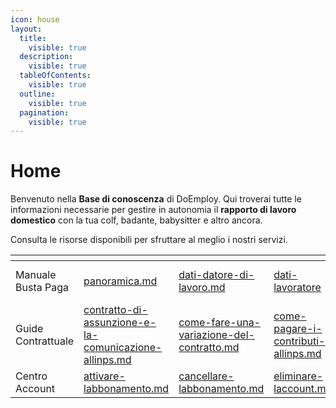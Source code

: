 ```yaml
---
icon: house
layout:
  title:
    visible: true
  description:
    visible: true
  tableOfContents:
    visible: true
  outline:
    visible: true
  pagination:
    visible: true
---
```


# Home

Benvenuto nella **Base di conoscenza** di DoEmploy. Qui troverai tutte le informazioni necessarie per gestire in autonomia il **rapporto di lavoro domestico** con la tua colf, badante, babysitter e altro ancora.

Consulta le risorse disponibili per sfruttare al meglio i nostri servizi.

<table data-card-size="large" data-view="cards" data-full-width="false"><thead><tr><th></th><th data-type="content-ref"></th><th data-type="content-ref"></th><th data-type="content-ref"></th><th data-type="content-ref"></th><th data-type="content-ref"></th><th data-type="content-ref"></th><th data-type="content-ref"></th><th data-type="content-ref"></th><th data-type="content-ref"></th></tr></thead><tbody><tr><td>Manuale Busta Paga</td><td><a href="manuale-doemploy-busta-paga/panoramica.md">panoramica.md</a></td><td><a href="manuale-doemploy-busta-paga/dati-datore-di-lavoro.md">dati-datore-di-lavoro.md</a></td><td><a href="manuale-doemploy-busta-paga/dati-lavoratore/">dati-lavoratore</a></td><td><a href="manuale-doemploy-busta-paga/elaborazione-buste-paga.md">elaborazione-buste-paga.md</a></td><td><a href="manuale-doemploy-busta-paga/eventi/">eventi</a></td><td><a href="manuale-doemploy-busta-paga/eventi/ferie.md">ferie.md</a></td><td><a href="manuale-doemploy-busta-paga/eventi/malattia.md">malattia.md</a></td><td><a href="manuale-doemploy-busta-paga/tredicesima.md">tredicesima.md</a></td><td><a href="manuale-doemploy-busta-paga/t.f.r..md">t.f.r..md</a></td></tr><tr><td>Guide Contrattuale</td><td><a href="guide/contratto-di-assunzione-e-la-comunicazione-allinps.md">contratto-di-assunzione-e-la-comunicazione-allinps.md</a></td><td><a href="guide/come-fare-una-variazione-del-contratto.md">come-fare-una-variazione-del-contratto.md</a></td><td><a href="guide/come-pagare-i-contributi-allinps.md">come-pagare-i-contributi-allinps.md</a></td><td><a href="guide/come-effettuare-la-risoluzione-del-rapporto.md">come-effettuare-la-risoluzione-del-rapporto.md</a></td><td></td><td></td><td></td><td></td><td></td></tr><tr><td>Centro Account</td><td><a href="account/attivare-labbonamento.md">attivare-labbonamento.md</a></td><td><a href="account/cancellare-labbonamento.md">cancellare-labbonamento.md</a></td><td><a href="account/eliminare-laccount.md">eliminare-laccount.md</a></td><td></td><td></td><td></td><td></td><td></td><td></td></tr></tbody></table>















